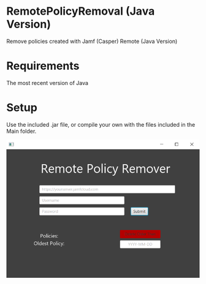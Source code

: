 # RemotePolicyRemoval (Java Version)
Remove policies created with Jamf (Casper) Remote (Java Version)

# Requirements
The most recent version of Java

# Setup
Use the included .jar file, or compile your own with the files included in the Main folder.

![Screenshot](/images/RemotePolicyRemover.png)
